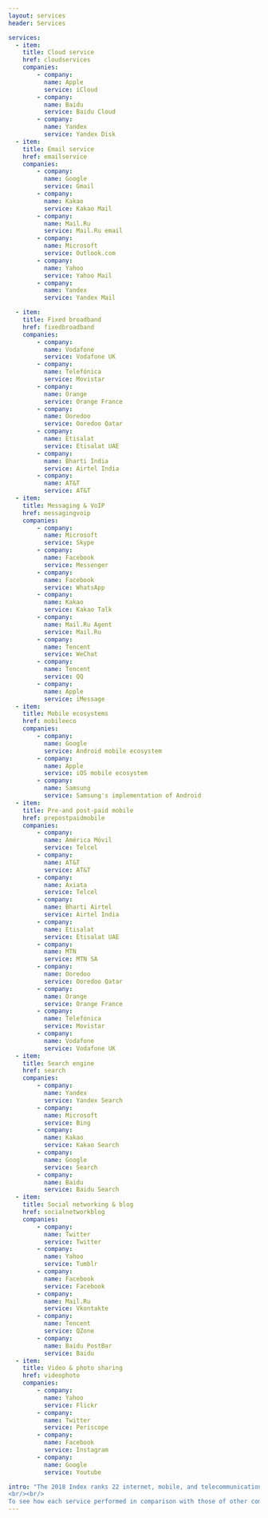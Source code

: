 ```yaml
---
layout: services
header: Services

services:
  - item:
    title: Cloud service
    href: cloudservices
    companies:
        - company:
          name: Apple
          service: iCloud
        - company:
          name: Baidu
          service: Baidu Cloud
        - company:
          name: Yandex
          service: Yandex Disk
  - item:
    title: Email service
    href: emailservice
    companies:
        - company:
          name: Google
          service: Gmail
        - company:
          name: Kakao
          service: Kakao Mail
        - company:
          name: Mail.Ru
          service: Mail.Ru email
        - company:
          name: Microsoft
          service: Outlook.com
        - company:
          name: Yahoo
          service: Yahoo Mail
        - company:
          name: Yandex
          service: Yandex Mail

  - item:
    title: Fixed broadband
    href: fixedbroadband
    companies:
        - company:
          name: Vodafone
          service: Vodafone UK
        - company:
          name: Telefónica
          service: Movistar
        - company:
          name: Orange
          service: Orange France
        - company:
          name: Ooredoo
          service: Ooredoo Qatar
        - company:
          name: Etisalat
          service: Etisalat UAE
        - company:
          name: Bharti India
          service: Airtel India
        - company:
          name: AT&T
          service: AT&T
  - item:
    title: Messaging & VoIP
    href: messagingvoip
    companies:
        - company:
          name: Microsoft
          service: Skype
        - company:
          name: Facebook
          service: Messenger
        - company:
          name: Facebook
          service: WhatsApp
        - company:
          name: Kakao
          service: Kakao Talk
        - company:
          name: Mail.Ru Agent
          service: Mail.Ru
        - company:
          name: Tencent
          service: WeChat
        - company:
          name: Tencent
          service: QQ
        - company:
          name: Apple
          service: iMessage
  - item:
    title: Mobile ecosystems
    href: mobileeco
    companies:
        - company:
          name: Google
          service: Android mobile ecosystem
        - company:
          name: Apple
          service: iOS mobile ecosystem
        - company:
          name: Samsung
          service: Samsung's implementation of Android
  - item:
    title: Pre-and post-paid mobile
    href: prepostpaidmobile
    companies:
        - company:
          name: América Móvil
          service: Telcel
        - company:
          name: AT&T
          service: AT&T
        - company:
          name: Axiata
          service: Telcel
        - company:
          name: Bharti Airtel
          service: Airtel India
        - company:
          name: Etisalat
          service: Etisalat UAE
        - company:
          name: MTN
          service: MTN SA
        - company:
          name: Ooredoo
          service: Ooredoo Qatar
        - company:
          name: Orange
          service: Orange France
        - company:
          name: Telefónica
          service: Movistar
        - company:
          name: Vodafone
          service: Vodafone UK
  - item:
    title: Search engine
    href: search
    companies:
        - company:
          name: Yandex
          service: Yandex Search
        - company:
          name: Microsoft
          service: Bing
        - company:
          name: Kakao
          service: Kakao Search
        - company:
          name: Google
          service: Search
        - company:
          name: Baidu
          service: Baidu Search
  - item:
    title: Social networking & blog
    href: socialnetworkblog
    companies:
        - company:
          name: Twitter
          service: Twitter
        - company:
          name: Yahoo
          service: Tumblr
        - company:
          name: Facebook
          service: Facebook
        - company:
          name: Mail.Ru
          service: Vkontakte
        - company:
          name: Tencent
          service: QZone
        - company:
          name: Baidu PostBar
          service: Baidu
  - item:
    title: Video & photo sharing
    href: videophoto
    companies:
        - company:
          name: Yahoo
          service: Flickr
        - company:
          name: Twitter
          service: Periscope
        - company:
          name: Facebook
          service: Instagram
        - company:
          name: Google
          service: Youtube

intro: "The 2018 Index ranks 22 internet, mobile, and telecommunications companies on their public commitments and disclosed policies affecting users’ freedom of expression and privacy. For each company, we selected up to four services to evaluate. For telecommunications companies, we evaluate pre- and post-paid mobile, and in most cases (when offered by the company) fixed-line broadband services. For internet and mobile companies, we evaluate up to four of the following types of service depending on what the company offers: cloud, mail, messaging and VoIP, mobile ecosystems, search engines, and social networking and blog platforms. Read more about the <a href=\"https://rankingdigitalrights.org/methodology-development/\" target=\"_blank\">methodology development</a>, <a href=\"https://rankingdigitalrights.org/2017-research-process/\" target=\"_blank\">research process</a> and how we <a href=\"https://rankingdigitalrights.org/index2018/report/2018-index-methodology/#evaluation\" target=\"_blank\">score</a> each company.
<br/><br/>
To see how each service performed in comparison with those of other companies, click on a service category:"
---
```

